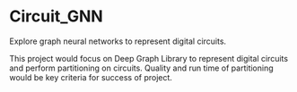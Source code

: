 # Circuit_GNN
Explore graph neural networks to represent digital circuits.

This project would focus on Deep Graph Library to represent digital circuits and perform partitioning on circuits. Quality and run time of partitioning would be key criteria for success of project.
